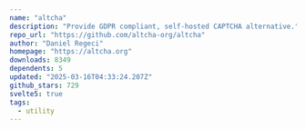 ```yaml
---
name: "altcha"
description: "Provide GDPR compliant, self-hosted CAPTCHA alternative."
repo_url: "https://github.com/altcha-org/altcha"
author: "Daniel Regeci"
homepage: "https://altcha.org"
downloads: 8349
dependents: 5
updated: "2025-03-16T04:33:24.207Z"
github_stars: 729
svelte5: true
tags: 
  - utility
---
```

